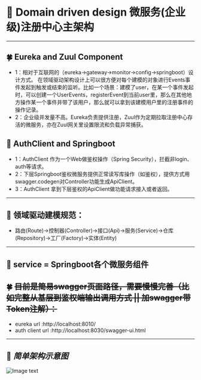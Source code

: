 # :palm_tree: Domain driven design 微服务(企业级)注册中心主架构

***
##  :four_leaf_clover: Eureka and Zuul Component </br>
+ 1：相对于互联网的（eureka->gateway->monitor->config->springboot）设计方式。
在领域驱动架构设计上可以很方便对每个建模的对象进行Events事件发起到触发或结束的监听。比如一个场景：建模了user，在某一个事件发起时，可以创建一个UserEvents，registerEvent到当前user里，那么在其他地方操作某一个事件并带了该用户，那么就可以拿到该建模用户里的注册事件的操作记录。
+ 2：企业级并发量不高。Eureka负责提供注册，Zuul作为定期拉取注册中心存活的微服务，亦在Zuul网关里设置限流和负载异常捕获。
## :hibiscus: AuthClient and Springboot </br>
+ 1：AuthClient 作为一个Web做鉴权操作（Spring Security），拦截非login、auth等请求。
+ 2：下层Springboot鉴权微服务提供正常读写库操作（如鉴权），提供方式用swagger.codegen对Controller功能生成ApiClient。
+ 3：AuthClient 拿到下层鉴权的ApiClient做功能请求接入或者返回。

***
## :seedling: 领域驱动建模规范：
+ 路由(Route)->控制器(Controller)->接口(Api)->服务(Service)->仓库(Repository)->工厂(Factory)->实体(Entity)
***
## :ear_of_rice: service = Springboot各个微服务组件
## :four_leaf_clover: ~~目前是简易swagger页面路径，需要慢慢完善（比如完整从基层到鉴权端输出调用方式 || 加swagger带Token注解）：~~

+ eureka url :http://localhost:8010/
+ auth client url :http://localhost:8030/swagger-ui.html
***
## :whale: *简单架构示意图*
![Image text](https://github.com/yugenhai108/ddd-springcloud/blob/master/springcloud-ddd.jpg)
